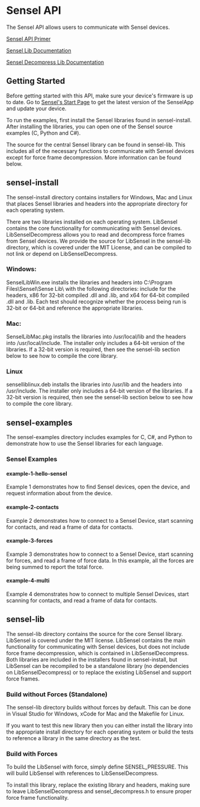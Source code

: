# Sensel API

The Sensel API allows users to communicate with Sensel devices. 

[Sensel API Primer](http://guide.sensel.com/api/)

[Sensel Lib Documentation](http://guide.sensel.com/sensel_h/)

[Sensel Decompress Lib Documentation](http://guide.sensel.com/sensel_decompress_h/)


## Getting Started

Before getting started with this API, make sure your device's firmware is up to date. Go to [Sensel's Start Page](http://sensel.com/start) to get the latest version of the SenselApp and update your device.

To run the examples, first install the Sensel libraries found in sensel-install. After installing the libraries, you can open one of the Sensel source examples (C, Python and C&#35;). 

The source for the central Sensel library can be found in sensel-lib. This includes all of the necessary functions to communicate with Sensel devices except for force frame decompression. More information can be found below.

## sensel-install

The sensel-install directory contains installers for Windows, Mac and Linux that places Sensel libraries and headers into the appropriate directory for each operating system. 

There are two libraries installed on each operating system. LibSensel contains the core functionality for communicating with Sensel devices. LibSenselDecompress allows you to read and decompress force frames from Sensel devices. We provide the source for LibSensel in the sensel-lib directory, which is covered under the MIT License, and can be compiled to not link or depend on LibSenselDecompress.  

### Windows: 

SenselLibWin.exe installs the libraries and headers into C:\\Program Files\\Sensel\\Sense Lib\\ with the following directories: include for the headers, x86 for 32-bit compiled .dll and .lib, and x64 for 64-bit compiled .dll and .lib. Each test should recognize whether the process being run is 32-bit or 64-bit and reference the appropriate libraries. 

### Mac: 

SenselLibMac.pkg installs the libraries into /usr/local/lib and the headers into /usr/local/include. The installer only includes a 64-bit version of the libraries. If a 32-bit version is required, then see the sensel-lib section below to see how to compile the core library. 

### Linux

senselliblinux.deb installs the libraries into /usr/lib and the headers into /usr/include. The installer only includes a 64-bit version of the libraries. If a 32-bit version is required, then see the sensel-lib section below to see how to compile the core library. 

## sensel-examples

The sensel-examples directory includes examples for C, C&#35;, and Python to demonstrate how to use the Sensel libraries for each language. 

### Sensel Examples

#### example-1-hello-sensel

Example 1 demonstrates how to find Sensel devices, open the device, and request information about from the device. 

#### example-2-contacts

Example 2 demonstrates how to connect to a Sensel Device, start scanning for contacts, and read a frame of data for contacts.

#### example-3-forces

Example 3 demonstrates how to connect to a Sensel Device, start scanning for forces, and read a frame of force data. In this example, all the forces are being summed to report the total force.

#### example-4-multi

Example 4 demonstrates how to connect to multiple Sensel Devices, start scanning for contacts, and read a frame of data for contacts.

## sensel-lib

The sensel-lib directory contains the source for the core Sensel library. LibSensel is covered under the MIT license. LibSensel contains the main functionality for communicating with Sensel devices, but does not include force frame decompression, which is contained in LibSenselDecompress. Both libraries are included in the installers found in sensel-install, but LibSensel can be recompiled to be a standalone library (no dependencies on LibSenselDecompress) or to replace the existing LibSensel and support force frames.

### Build without Forces (Standalone)

The sensel-lib directory builds without forces by default. This can be done in Visual Studio for Windows, xCode for Mac and the Makefile for Linux. 

If you want to test this new library then you can either install the library into the appropriate install directory for each operating system or build the tests to reference a library in the same directory as the test. 

### Build with Forces 

To build the LibSensel with force, simply define SENSEL_PRESSURE. This will build LibSensel with references to LibSenselDecompress. 

To install this library, replace the existing library and headers, making sure to leave LibSenselDecompress and sensel_decompress.h to ensure proper force frame functionality. 